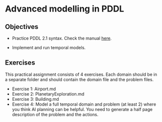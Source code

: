 
# Advanced modelling in PDDL

## Objectives

* Practice PDDL 2.1 syntax. Check the manual [here](https://www.aaai.org/Papers/JAIR/Vol20/JAIR-2002.pdf).

* Implement and run temporal models.

## Exercises 
This practical assignment consists of 4 exercises. Each domain should be in a separate folder and should contain the domain file and the problem files.
 -  Exercise 1: Airport.md
 -  Exercise 2: PlanetaryExploration.md
 -  Exercise 3: Building.md
 -  Exercise 4: Model a full temporal domain and problem (at least 2) where you think AI planning can be helpful. You need to generate a half page description of the problem and the actions.
